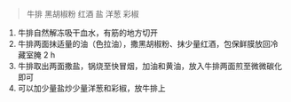 > 牛排 黑胡椒粉 红酒 盐 洋葱 彩椒

1. 牛排自然解冻吸干血水，有筋的地方切开
2. 牛排两面抹适量的油（色拉油），撒黑胡椒粉、抹少量红酒，包保鲜膜放回冷藏室腌 2 h
3. 牛排取出两面撒盐，锅烧至快冒烟，加油和黄油，放入牛排两面煎至微微碳化即可
4. 可以加少量盐炒少量洋葱和彩椒，放牛排上